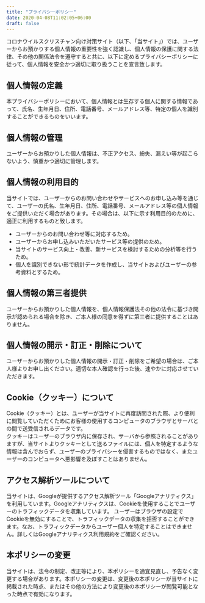 ```yaml
---
title: "プライバシーポリシー"
date: 2020-04-08T11:02:05+06:00
draft: false
---
```


コロナウイルスクリスチャン向け対策サイト（以下、「当サイト」）では、ユーザーからお預かりする個人情報の重要性を強く認識し、個人情報の保護に関する法律、その他の関係法令を遵守すると共に、以下に定めるプライバシーポリシーに従って、個人情報を安全かつ適切に取り扱うことを宣言致します。

## 個人情報の定義
本プライバシーポリシーにおいて、個人情報とは生存する個人に関する情報であって、氏名、生年月日、住所、電話番号、メールアドレス等、特定の個人を識別することができるものをいいます。

## 個人情報の管理
ユーザーからお預かりした個人情報は、不正アクセス、紛失、漏えい等が起こらないよう、慎重かつ適切に管理します。

## 個人情報の利用目的

当サイトでは、ユーザーからのお問い合わせやサービスへのお申し込み等を通じて、ユーザーの氏名、生年月日、住所、電話番号、メールアドレス等の個人情報をご提供いただく場合があります。その場合は、以下に示す利用目的のために、適正に利用するものと致します。

* ユーザーからのお問い合わせ等に対応するため。
* ユーザーからお申し込みいただいたサービス等の提供のため。
* 当サイトのサービス向上・改善、新サービスを検討するための分析等を行うため。
* 個人を識別できない形で統計データを作成し、当サイトおよびユーザーの参考資料とするため。

## 個人情報の第三者提供
ユーザーからお預かりした個人情報を、個人情報保護法その他の法令に基づき開示が認められる場合を除き、ご本人様の同意を得ずに第三者に提供することはありません。


## 個人情報の開示・訂正・削除について
ユーザーからお預かりした個人情報の開示・訂正・削除をご希望の場合は、ご本人様よりお申し出ください。適切な本人確認を行った後、速やかに対応させていただきます。


## Cookie（クッキー）について
Cookie（クッキー）とは、ユーザーが当サイトに再度訪問された際、より便利に閲覧していただくためにお客様の使用するコンピュータのブラウザとサーバとの間で送受信されるデータです。  
クッキーはユーザーのブラウザ内に保存され、サーバから参照されることがありますが、当サイトよりクッキーとして送るファイルには、個人を特定するような情報は含んでおらず、ユーザーのプライバシーを侵害するものではなく、またユーザーのコンピュータへ悪影響を及ぼすことはありません。

## アクセス解析ツールについて
当サイトは、Googleが提供するアクセス解析ツール「Googleアナリティクス」を利用しています。Googleアナリティクスは、Cookieを使用することでユーザーのトラフィックデータを収集しています。
ユーザーはブラウザの設定でCookieを無効にすることで、トラフィックデータの収集を拒否することができます。なお、トラフィックデータからユーザー個人を特定することはできません。詳しくはGoogleアナリティクス利用規約をご確認ください。

## 本ポリシーの変更
当サイトは、法令の制定、改正等により、本ポリシーを適宜見直し、予告なく変更する場合があります。本ポリシーの変更は、変更後の本ポリシーが当サイトに掲載された時点、またはその他の方法により変更後の本ポリシーが閲覧可能となった時点で有効になります。
